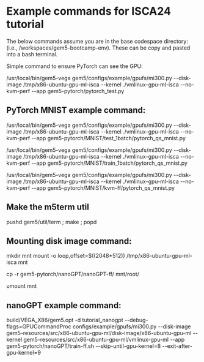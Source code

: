 # Example commands for ISCA24 tutorial

The below commands assume you are in the base codespace directory: (i.e., /workspaces/gem5-bootcamp-env).  These can be copy and pasted into a bash terminal.

Simple command to ensure PyTorch can see the GPU:

/usr/local/bin/gem5-vega gem5/configs/example/gpufs/mi300.py --disk-image /tmp/x86-ubuntu-gpu-ml-isca --kernel ./vmlinux-gpu-ml-isca --no-kvm-perf --app gem5-pytorch/pytorch_test.py


## PyTorch MNIST example command:


/usr/local/bin/gem5-vega gem5/configs/example/gpufs/mi300.py --disk-image /tmp/x86-ubuntu-gpu-ml-isca --kernel ./vmlinux-gpu-ml-isca --no-kvm-perf --app gem5-pytorch/MNIST/test_1batch/pytorch_qs_mnist.py

/usr/local/bin/gem5-vega gem5/configs/example/gpufs/mi300.py --disk-image /tmp/x86-ubuntu-gpu-ml-isca --kernel ./vmlinux-gpu-ml-isca --no-kvm-perf --app gem5-pytorch/MNIST/train_1batch/pytorch_qs_mnist.py

/usr/local/bin/gem5-vega gem5/configs/example/gpufs/mi300.py --disk-image /tmp/x86-ubuntu-gpu-ml-isca --kernel ./vmlinux-gpu-ml-isca --no-kvm-perf --app gem5-pytorch/MNIST/kvm-ff/pytorch_qs_mnist.py



## Make the m5term util


pushd gem5/util/term ;  make ; popd


## Mounting disk image command:


mkdir mnt
mount -o loop,offset=$((2048*512)) /tmp/x86-ubuntu-gpu-ml-isca mnt

cp -r gem5-pytorch/nanoGPT/nanoGPT-ff/ mnt/root/

umount mnt



## nanoGPT example command:

build/VEGA_X86/gem5.opt -d tutorial_nanogpt --debug-flags=GPUCommandProc  configs/example/gpufs/mi300.py --disk-image gem5-resources/src/x86-ubuntu-gpu-ml/disk-image/x86-ubuntu-gpu-ml  --kernel gem5-resources/src/x86-ubuntu-gpu-ml/vmlinux-gpu-ml  --app gem5-pytorch/nanoGPT/train-ff.sh --skip-until-gpu-kernel=8 --exit-after-gpu-kernel=9


